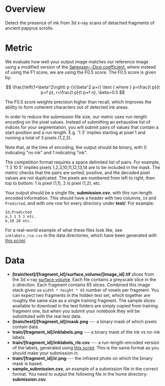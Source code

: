 # Overview

Detect the presence of ink from 3d x-ray scans of detached fragments of ancient papyrus scrolls.

# Metric

We evaluate how well your output image matches our reference image using a modified version of the [Sørensen--Dice coefficient](https://en.wikipedia.org/wiki/S%C3%B8rensen%E2%80%93Dice_coefficient), where instead of using the F1 score, we are using the F0.5 score. The F0.5 score is given by:

$$
\frac{\left(1+\beta^2\right) p r}{\beta^2 p+r} \text { where } p=\frac{t p}{t p+f p}, r=\frac{t p}{t p+f n}, \beta=0.5
$$

The F0.5 score weights precision higher than recall, which improves the ability to form coherent characters out of detected ink areas.

In order to reduce the submission file size, our metric uses run-length encoding on the pixel values. Instead of submitting an exhaustive list of indices for your segmentation, you will submit pairs of values that contain a start position and a run length. E.g. '1 3' implies starting at pixel 1 and running a total of 3 pixels (1,2,3).

Note that, at the time of encoding, the output should be binary, with 0 indicating "no ink" and 1 indicating "ink".

The competition format requires a space delimited list of pairs. For example, '1 3 10 5' implies pixels 1,2,3,10,11,12,13,14 are to be included in the mask. The metric checks that the pairs are sorted, positive, and the decoded pixel values are not duplicated. The pixels are numbered from left to right, then top to bottom: 1 is pixel (1,1), 2 is pixel (1,2), etc.

Your output should be a single file, **submission.csv**, with this run-length encoded information. This should have a header with two columns, `Id` and `Predicted`, and with one row for every directory under **test/**. For example:

```
Id,Predicted
a,1 1 5 1 etc.
b,10 20 etc.
```

For a real-world example of what these files look like, see `inklabels_rce.csv` in the data directories, which have been generated with [this script](https://gist.github.com/janpaul123/ca3477c1db6de4346affca37e0e3d5b0).


# Data

- **[train/test]/[fragment_id]/surface_volume/[image_id].tif** slices from the 3d x-ray [surface volume](https://scrollprize.org/tutorial1#3-surface-volumes). Each file contains a greyscale slice in the z-direction. Each fragment contains 65 slices. Combined this image stack gives us `width * height * 65` number of voxels per fragment. You can expect two fragments in the hidden test set, which together are roughly the same size as a single training fragment. The sample slices available to download in the test folders are simply copied from training fragment one, but when you submit your notebook they will be substituted with the real test data.
- **[train/test]/[fragment_id]/mask.png** --- a binary mask of which pixels contain data.
- **train/[fragment_id]/inklabels.png** --- a binary mask of the ink vs no-ink labels.
- **train/[fragment_id]/inklabels_rle.csv** --- a run-length-encoded version of the labels, generated using [this script](https://gist.github.com/janpaul123/ca3477c1db6de4346affca37e0e3d5b0). This is the same format as you should make your submission in.
- **train/[fragment_id]/ir.png** --- the infrared photo on which the binary mask is based.
- **sample_submission.csv**, an example of a submission file in the correct format. You need to output the following file in the home directory: **submission.csv**.